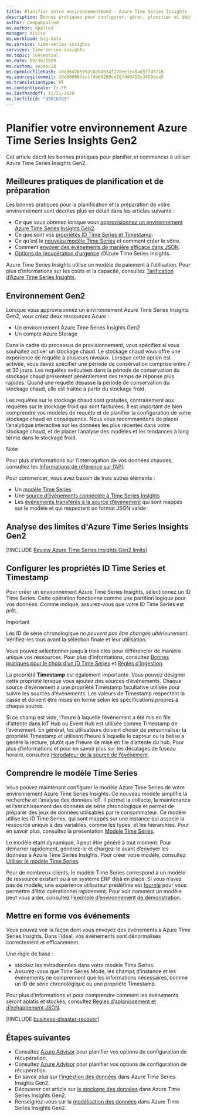 ```yaml
---
title: Planifier votre environnementGen2 - Azure Time Series Insights | Microsoft Docs
description: Bonnes pratiques pour configurer, gérer, planifier et déployer votre environnement Gen2 Azure Time Series Insights.
author: deepakpalled
ms.author: dpalled
manager: diviso
ms.workload: big-data
ms.service: time-series-insights
services: time-series-insights
ms.topic: conceptual
ms.date: 09/30/2020
ms.custom: seodec18
ms.openlocfilehash: c8d96d7b5952c020493af278ee1ea8ad5ff46716
ms.sourcegitcommit: 10d00006fec1f4b69289ce18fdd0452c3458eca5
ms.translationtype: HT
ms.contentlocale: fr-FR
ms.lasthandoff: 11/21/2020
ms.locfileid: "95016783"
---
```

# <a name="plan-your-azure-time-series-insights-gen2-environment"></a>Planifier votre environnement Azure Time Series Insights Gen2

Cet article décrit les bonnes pratiques pour planifier et commencer à utiliser Azure Time Series Insights Gen2.

## <a name="best-practices-for-planning-and-preparation"></a>Meilleures pratiques de planification et de préparation

Les bonnes pratiques pour la planification et la préparation de votre environnement sont décrites plus en détail dans les articles suivants :

* Ce que vous obtenez lorsque vous [approvisionnez un environnement Azure Time Series Insights Gen2](#the-gen2-environment).
* Ce que sont vos [propriétés ID Time Series et Timestamp](#configure-time-series-ids-and-timestamp-properties).
* Ce qu’est le [nouveau modèle Time Series](#understand-the-time-series-model) et comment créer le vôtre.
* Comment [envoyer des événements de manière efficace dans JSON](#shape-your-events).
* [Options de récupération d’urgence](#business-disaster-recovery) d’Azure Time Series Insights.

Azure Time Series Insights utilise un modèle de paiement à l’utilisation. Pour plus d’informations sur les coûts et la capacité, consultez [Tarification d’Azure Time Series Insights](https://azure.microsoft.com/pricing/details/time-series-insights/).

## <a name="the-gen2-environment"></a>Environnement Gen2

Lorsque vous approvisionnez un environnement Azure Time Series Insights Gen2, vous créez deux ressources Azure :

* Un environnement Azure Time Series Insights Gen2
* Un compte Azure Storage

Dans le cadre du processus de provisionnement, vous spécifiez si vous souhaitez activer un stockage chaud. Le stockage chaud vous offre une expérience de requête à plusieurs niveaux. Lorsque cette option est activée, vous devez spécifier une période de conservation comprise entre 7 et 30 jours. Les requêtes exécutées dans la période de conservation du stockage chaud présentent généralement des temps de réponse plus rapides. Quand une requête dépasse la période de conservation du stockage chaud, elle est traitée à partir du stockage froid.

Les requêtes sur le stockage chaud sont gratuites, contrairement aux requêtes sur le stockage froid qui sont facturées. Il est important de bien comprendre vos modèles de requête et de planifier la configuration de votre stockage chaud en conséquence. Nous vous recommandons de placer l’analytique interactive sur les données les plus récentes dans votre stockage chaud, et de placer l’analyse des modèles et les tendances à long terme dans le stockage froid.

> [!NOTE]
> Pour plus d’informations sur l’interrogation de vos données chaudes, consultez les [Informations de référence sur l’API](/rest/api/time-series-insights/dataaccessgen2/query/execute#uri-parameters).

Pour commencer, vous avez besoin de trois autres éléments :

* Un [modèle Time Series](./concepts-model-overview.md)
* Une [source d’événements connectée à Time Series Insights](./concepts-streaming-ingestion-event-sources.md)
* Les [événements transférés à la source d’événement](./time-series-insights-send-events.md) qui sont mappés sur le modèle et qui respectent un format JSON valide

## <a name="review-azure-time-series-insights-gen2-limits"></a>Analyse des limites d'Azure Time Series Insights Gen2

[!INCLUDE [Review Azure Time Series Insights Gen2 limits](../../includes/time-series-insights-preview-limits.md)]

## <a name="configure-time-series-ids-and-timestamp-properties"></a>Configurer les propriétés ID Time Series et Timestamp

Pour créer un environnement Azure Time Series Insights, sélectionnez un ID Time Series. Cette opération fonctionne comme une partition logique pour vos données. Comme indiqué, assurez-vous que votre ID Time Series est prêt.

> [!IMPORTANT]
> Les ID de série chronologique *ne peuvent pas être changés ultérieurement*. Vérifiez-les tous avant la sélection finale et leur utilisation.

Vous pouvez sélectionner jusqu’à trois clés pour différencier de manière unique vos ressources. Pour plus d’informations, consultez [Bonnes pratiques pour le choix d’un ID Time Series](./how-to-select-tsid.md) et [Règles d’ingestion](concepts-json-flattening-escaping-rules.md).

La propriété **Timestamp** est également importante. Vous pouvez désigner cette propriété lorsque vous ajoutez des sources d’événements. Chaque source d’événement a une propriété Timestamp facultative utilisée pour suivre les sources d’événements. Les valeurs de Timestamp respectent la casse et doivent être mises en forme selon les spécifications propres à chaque source.

Si ce champ est vide, l’heure à laquelle l’événement a été mis en file d’attente dans IoT Hub ou Event Hub est utilisée comme Timestamp de l’événement. En général, les utilisateurs doivent choisir de personnaliser la propriété Timestamp et utilisent l’heure à laquelle le capteur ou la balise a généré la lecture, plutôt que l’heure de mise en file d’attente du hub. Pour plus d’informations et pour en savoir plus sur les décalages de fuseau horaire, consultez [Horodateur de la source de l’événement](./concepts-streaming-ingestion-event-sources.md#event-source-timestamp).

## <a name="understand-the-time-series-model"></a>Comprendre le modèle Time Series

Vous pouvez maintenant configurer le modèle Azure Time Series de votre environnement Azure Time Series Insights. Ce nouveau modèle simplifie la recherche et l’analyse des données IoT. Il permet la collecte, la maintenance et l’enrichissement des données de série chronologique et permet de préparer des jeux de données utilisables par le consommateur. Ce modèle utilise les ID Time Series, qui sont mappés sur une instance qui associe la ressource unique à des variables, comme les types, et les hiérarchies. Pour en savoir plus, consultez la présentation [Modèle TIme Series](./concepts-model-overview.md).

Le modèle étant dynamique, il peut être généré à tout moment. Pour démarrer rapidement, générez-le et chargez-le avant d’envoyer les données à Azure Time Series Insights. Pour créer votre modèle, consultez [Utiliser le modèle Time Series](./concepts-model-overview.md).

Pour de nombreux clients, le modèle Time Series correspond à un modèle de ressource existant ou à un système ERP déjà en place. Si vous n’avez pas de modèle, une expérience utilisateur prédéfinie est [fournie](https://github.com/Microsoft/tsiclient) pour vous permettre d’être opérationnel rapidement. Pour voir comment un modèle peut vous aider, consultez l’[exemple d’environnement de démonstration](https://insights.timeseries.azure.com/preview/demo).

## <a name="shape-your-events"></a>Mettre en forme vos événements

Vous pouvez voir la façon dont vous envoyez des événements à Azure Time Series Insights. Dans l’idéal, vos événements sont dénormalisés correctement et efficacement.

Une règle de base :

* stockez les métadonnées dans votre modèle Time Series.
* Assurez-vous que Time Series Mode, les champs d’instance et les événements ne comprennent que les informations nécessaires, comme un ID de série chronologique ou une propriété Timestamp.

Pour plus d’informations et pour comprendre comment les événements seront aplatis et stockés, consultez [Règles d’aplanissement et d’échappement JSON](./concepts-json-flattening-escaping-rules.md).

[!INCLUDE [business-disaster-recover](../../includes/time-series-insights-business-recovery.md)]

## <a name="next-steps"></a>Étapes suivantes

* Consultez [Azure Advisor](../advisor/advisor-overview.md) pour planifier vos options de configuration de récupération.
* Consultez [Azure Advisor](../advisor/advisor-overview.md) pour planifier vos options de configuration de récupération.
* En savoir plus sur [l’ingestion des données](./concepts-ingestion-overview.md) dans Azure Time Series Insights Gen2.
* Découvrez cet article sur [le stockage des données](./concepts-storage.md) dans Azure Time Series Insights Gen2.
* Renseignez-vous sur la [modélisation des données](./concepts-model-overview.md) dans Azure Time Series Insights Gen2.